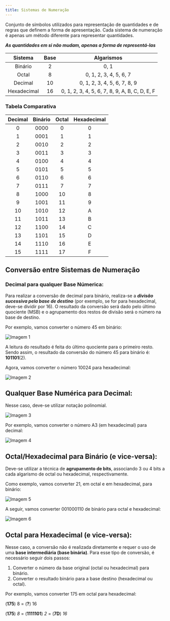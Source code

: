 ```yaml
---
title: Sistemas de Numeração
---
```

Conjunto de símbolos utilizados para representação de quantidades e de regras que definem a forma de apresentação. Cada sistema de numeração é apenas um método diferente para representar quantidades. 

_**As quantidades em si não mudam, apenas a forma de representá-las**_

| **Sistema** | **Base** | **Algarismos** | 
| :---: | :---: | :---: |
| Binário | 2 | 0, 1 |
| Octal | 8 | 0, 1, 2, 3, 4, 5, 6, 7 |
| Decimal | 10 | 0, 1, 2, 3, 4, 5, 6, 7, 8, 9 |
| Hexadecimal | 16 | 0, 1, 2, 3, 4, 5, 6, 7, 8, 9, A, B, C, D, E, F |

### Tabela Comparativa

| **Decimal** | **Binário** | **Octal** | **Hexadecimal** |
| :---: | :---: | :---: | :---: |
| 0  | 0000 | 0  |  0 |
| 1  | 0001 | 1  |  1 |
| 2  | 0010 | 2  |  2 |
| 3  | 0011 | 3  |  3 |
| 4  | 0100 | 4  |  4 |
| 5  | 0101 | 5  |  5 |
| 6  | 0110 | 6  |  6 |
| 7  | 0111 | 7  |  7 |
| 8  | 1000 | 10 |  8 |
| 9  | 1001 | 11 |  9 |
| 10 | 1010 | 12 |  A |
| 11 | 1011 | 13 |  B |
| 12 | 1100 | 14 |  C |
| 13 | 1101 | 15 |  D |
| 14 | 1110 | 16 |  E |
| 15 | 1111 | 17 |  F |


## Conversão entre Sistemas de Numeração

### Decimal para qualquer Base Númerica:

Para realizar a conversão de decimal para binário, realiza-se a _**divisão sucessiva pela base de destino**_ (por exemplo, se for para hexadecimal, deve-se dividir por 16). O resultado da conversão será dado pelo último quociente (MSB) e o agrupamento dos restos de divisão será o número na base de destino.

Por exemplo, vamos converter o número 45 em binário:

![Imagem 1](https://www.embarcados.com.br/wp-content/uploads/2016/07/decimal-bin%C3%A1rio.jpg)

A leitura do resultado é feita do último quociente para o primeiro resto. Sendo assim, o resultado da conversão do número 45 para binário é: **101101**(2).

Agora, vamos converter o número 10024 para hexadecimal:

![Imagem 2](https://imgur.com/ojVO5Zd) <!-- original: http://www.mecaweb.com.br/eletronica/content/image/conv_dh_2.png-->

## Qualquer Base Numérica para Decimal:

Nesse caso, deve-se utilizar notação polinomial.

![Imagem 3](https://image.slidesharecdn.com/03stcunidadesdeinformacaosistemasnumericos-150303110419-conversion-gate01/95/unidades-de-informacao-sistemas-numericos-39-638.jpg?cb=1425402323)
  
Por exemplo, vamos converter o número A3 (em hexadecimal) para decimal:

![Imagem 4](https://rvalentim.files.wordpress.com/2010/01/hexadec-decimal.jpg)

## Octal/Hexadecimal para Binário (e vice-versa): 

Deve-se utilizar a técnica de **agrupamento de bits**, associando 3 ou 4 bits a cada algarismo de octal ou hexadecimal, respectivamente.

Como exemplo, vamos converter 21, em octal e em hexadecimal, para binário: 

![Imagem 5](https://imgur.com/Ytdi7uA) <!--Original: http://mundoprojetado.com.br/wp-content/uploads/2019/01/Conversao-de-octal-hexa-para-binario.png -->

A seguir, vamos converter 001000110 de binário para octal e hexadecimal:

![Imagem 6](https://imgur.com/yq1vdcN) <!-- Original: http://mundoprojetado.com.br/wp-content/uploads/2019/01/Conversao-de-bin%C3%A1rio-em-octal-hexa.png-->

## Octal para Hexadecimal (e vice-versa):

Nesse caso, a conversão não é realizada diretamente e requer o uso de uma **base intermediária (base binária)**. Para esse tipo de conversão, é necessário seguir dois passos:

1. Converter o número da base original (octal ou hexadecimal) para binário.
2. Converter o resultado binário para a base destino (hexadecimal ou octal).

Por exemplo, vamos converter 175 em octal para hexadecimal:

(**175**) 8 = (**?**) 16

(**175**) *8* = (**1111101**) *2* =  (**7D**) *16*  
